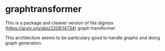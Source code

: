 # graphtransformer
This is a package and cleaner version of the digress (https://arxiv.org/abs/2209.14734) graph transformer

This architecture seems to be particulary good to handle graphs and doing graph generation.
